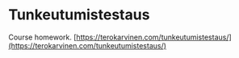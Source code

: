 # Tunkeutumistestaus
Course homework. [https://terokarvinen.com/tunkeutumistestaus/](https://terokarvinen.com/tunkeutumistestaus/)
